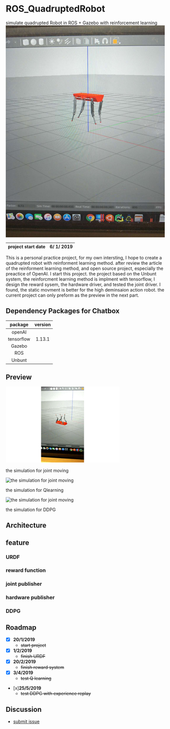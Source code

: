 # ROS_QuadruptedRobot
simulate quadrupted Robot in ROS + Gazebo with reinforcement learning
<img src="https://github.com/teddy-ssy/ROS_QuadruptedRobot/blob/master/readme/bot1.jpeg">

|project start date|6/ 1/ 2019|
|:---:|:---:|

This is a personal practice project, for my own intersting, I hope to create a quadrupted robot with reinforment learning method. after review the article of the reinforment learning method, and open source project, especially the preactice of OpenAI. I start this project.
the project based on the Unbunt system, the reinforcment learning method is implment with tensorflow, I design the reward sysem, the hardware driver, and tested the joint driver. I found, the static movment is better for the high deminsaion action robot. the current project can only preform as the preview in the next part.

## Dependency Packages for Chatbox
|package|version|
|:---:|:---:|
|openAI||
|tensorflow|1.13.1|
|Gazebo||
|ROS||
|Unbunt||

## Preview

  
![the simulation for joint moving](https://github.com/teddy-ssy/ROS_QuadruptedRobot/blob/master/readme/bot%20gif1.gif)
  
the simulation for joint moving
  
![the simulation for joint moving](https://github.com/teddy-ssy/ROS_QuadruptedRobot/blob/master/readme/bot%20gif2.gif)
  
the simulation for Qlearning

![the simulation for joint moving](https://github.com/teddy-ssy/ROS_QuadruptedRobot/blob/master/readme/bot%20gif3.gif)
  
the simulation for DDPG
  
## Architecture
<pdf src="https://github.com/teddy-ssy/ROS_QuadruptedRobot/blob/master/readme/Code%20structure.pdf">


## feature

### URDF

### reward function

### joint publisher 

### hardware publisher

### DDPG

## Roadmap

- [x] **20/1/2019** 
    - ~~start project~~
- [x] **1/2/2019**
    - ~~finish URDF~~
- [x] **20/2/2019**
    - ~~finish reward system~~
- [x] **3/4/2019**
    - ~~test Q learning~~
- [x]**25/5/2019**
    - ~~test DDPG with experience replay~~



## Discussion
- [submit issue](https://github.com/teddy-ssy/ROS_QuadruptedRobot/issues/new)

